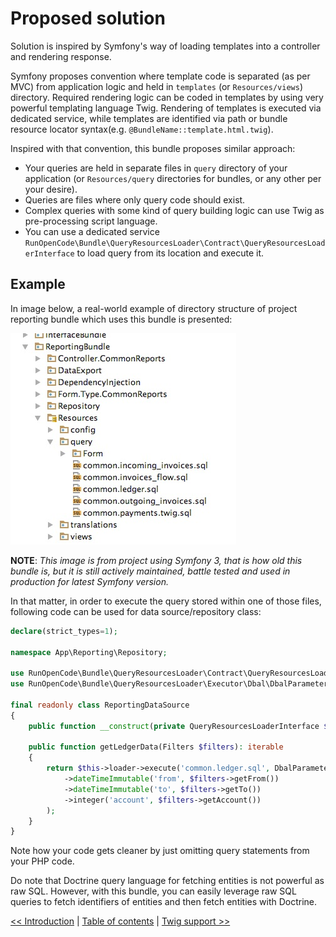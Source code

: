 # Proposed solution

Solution is inspired by Symfony's way of loading templates into a controller and rendering response.

Symfony proposes convention where template code is separated (as per MVC) from application logic and held in
`templates` (or `Resources/views`) directory. Required rendering logic can be coded in templates by using very powerful
templating language Twig. Rendering of templates is executed via dedicated service, while templates are identified via
path or bundle resource locator syntax(e.g. `@BundleName::template.html.twig`).

Inspired with that convention, this bundle proposes similar approach:

- Your queries are held in separate files in `query` directory of your application (or `Resources/query` directories for
  bundles, or any other per your desire).
- Queries are files where only query code should exist.
- Complex queries with some kind of query building logic can use Twig as pre-processing script language.
- You can use a dedicated service `RunOpenCode\Bundle\QueryResourcesLoader\Contract\QueryResourcesLoaderInterface` to
  load query from its location and execute it.

## Example

In image below, a real-world example of directory structure of project reporting bundle which uses this bundle is
presented:

![Project structure with query files](img/file_structure.jpg "Real world example of this bundle usage")

**NOTE**: _This image is from project using Symfony 3, that is how old this bundle is, but it is still actively
maintained, battle tested and used in production for latest Symfony version._

In that matter, in order to execute the query stored within one of those files, following code can be used for data
source/repository class:

```php
declare(strict_types=1);

namespace App\Reporting\Repository;

use RunOpenCode\Bundle\QueryResourcesLoader\Contract\QueryResourcesLoaderInterface;
use RunOpenCode\Bundle\QueryResourcesLoader\Executor\Dbal\DbalParameters;

final readonly class ReportingDataSource
{
    public function __construct(private QueryResourcesLoaderInterface $loader) { }     

    public function getLedgerData(Filters $filters): iterable
    {
        return $this->loader->execute('common.ledger.sql', DbalParameters::create()
            ->dateTimeImmutable('from', $filters->getFrom())
            ->dateTimeImmutable('to', $filters->getTo())
            ->integer('account', $filters->getAccount())
        );
    }
}
```

Note how your code gets cleaner by just omitting query statements from your PHP code.

Do note that Doctrine query language for fetching entities is not powerful as raw SQL. However, with this bundle, you
can easily leverage raw SQL queries to fetch identifiers of entities and then fetch entities with Doctrine.

[<< Introduction](introduction.md) | [Table of contents](index.md) | [Twig support >>](twig-support.md)

